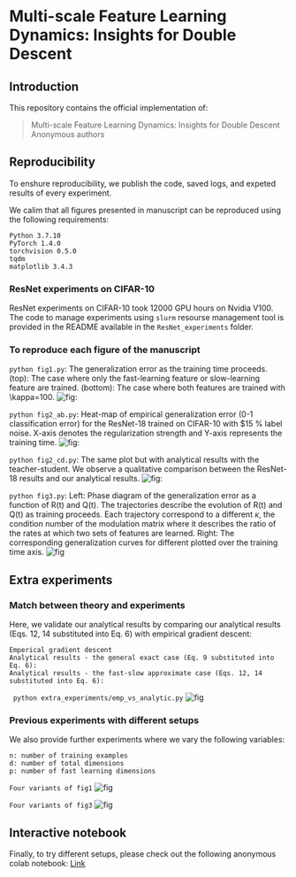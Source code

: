# Multi-scale Feature Learning Dynamics: Insights for Double Descent

## Introduction
This repository contains the official implementation of:

> Multi-scale Feature Learning Dynamics: Insights for Double Descent
Anonymous authors

## Reproducibility
To enshure reproducibility, we publish the code, saved logs, and expeted results of every experiment.

We calim that all figures presented in manuscript can be reproduced using the following requirements:
```
Python 3.7.10
PyTorch 1.4.0
torchvision 0.5.0
tqdm
matplotlib 3.4.3
```

### ResNet experiments on CIFAR-10
ResNet experiments on CIFAR-10 took 12000 GPU hours on Nvidia V100. The code to manage experiments using ```slurm``` resourse management tool is provided in the README available in the ```ResNet_experiments``` folder.

### To reproduce each figure of the manuscript
```python fig1.py```:
 The generalization error as the training time proceeds. (top): The case where only the fast-learning feature or slow-learning feature are trained. (bottom): The case where both features are trained with \kappa=100.
![fig](/expected_results/fig1.png):

```python fig2_ab.py```:
Heat-map of empirical generalization error (0-1 classification error) for the ResNet-18 trained on CIFAR-10 with $15 % label noise. X-axis denotes the regularization strength and Y-axis represents the training time.
![fig](/expected_results/fig2_ab.png):

```python fig2_cd.py```:
The same plot but with analytical results with the teacher-student. We observe a qualitative comparison between the ResNet-18 results and our analytical results.
![fig](/expected_results/fig2_cd.png):

```python fig3.py```:
Left: Phase diagram of the generalization error as a function of R(t) and Q(t). The trajectories describe the evolution of R(t) and Q(t) as training proceeds. Each trajectory correspond to a different  $\kappa$, the condition number of the modulation matrix where it describes the ratio of the rates at which two sets of features are learned.
Right: The corresponding generalization curves for different plotted over the training time axis.
![fig](/expected_results/fig3.png)


## Extra experiments

### Match between theory and experiments
Here, we validate our analytical results by comparing our analytical results (Eqs. 12, 14 substituted into Eq. 6) with empirical gradient descent:
```
Emperical gradient descent
Analytical results - the general exact case (Eq. 9 substituted into Eq. 6):
Analytical results - the fast-slow approximate case (Eqs. 12, 14 substituted into Eq. 6):
```

``` python extra_experiments/emp_vs_analytic.py```
![fig](/extra_experiments/emp_vs_analytic.png)

### Previous experiments with different setups

We also provide further experiments where we vary the following variables:

```
n: number of training examples
d: number of total dimensions
p: number of fast learning dimensions
```

```Four variants of fig1```
![fig](/extra_experiments/variants_of_fig1.png)


```Four variants of fig3```
![fig](/extra_experiments/variants_of_fig3.png)


## Interactive notebook
Finally, to try different setups, please check out the following anonymous colab notebook: [Link](https://colab.research.google.com/drive/10UHRBnIa2V8uwBWXd5W_-ZhKKSh2OPy7?usp=sharing)
